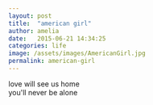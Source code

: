 ```yaml
---
layout: post
title:  "american girl"
author: amelia
date:   2015-06-21 14:34:25
categories: life
image: /assets/images/AmericanGirl.jpg
permalink: american-girl
---
```


love will see us home
<br>you'll never be alone
